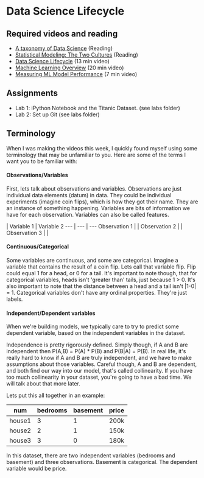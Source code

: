 # Data Science Lifecycle

## Required videos and reading
* [A taxonomy of Data Science](http://www.dataists.com/2010/09/a-taxonomy-of-data-science/) (Reading)
* [Statistical Modeling: The Two Cultures](https://projecteuclid.org/euclid.ss/1009213726) (Reading)
* [Data Science Lifecycle](https://www.youtube.com/watch?v=ZvQn2nWyOqc) (13 min video)
* [Machine Learning Overview](https://www.youtube.com/watch?v=66KsK5gBQYg) (20 min video)
* [Measuring ML Model Performance](https://www.youtube.com/watch?v=T0pFC4qs_4I) (7 min video)

## Assignments
* Lab 1: iPython Notebook and the Titanic Dataset. (see labs folder)
* Lab 2: Set up Git (see labs folder)


## Terminology

When I was making the videos this week, I quickly found myself using some terminology that may be unfamiliar to you.  Here are some of the terms I want you to be familiar with:

#### Observations/Variables

First, lets talk about observations and variables.  Observations are just individual data elements (datum) in data.   They could be individual experiments (imagine coin flips), which is how they got their name.  They are an instance of something happening.  Variables are bits of information we have for each observation.  Variables can also be called features.


   | Variable 1 | Variable 2
  --- | --- | ---
  Observation 1	 |  |
  Observation 2	 |  |
  Observation 3	 |  |  

#### Continuous/Categorical

Some variables are continuous, and some are categorical.   Imagine a variable that contains the result of a coin flip.   Lets call that variable flip.   Flip could equal 1 for a head, or 0 for a tail.   It's important to note though, that for categorical variables, heads isn't 'greater than' tails, just because 1 > 0.   It's also important to note that the distance between a head and a tail isn't |1-0| = 1.   Categorical variables don't have any ordinal properties.   They're just labels.

#### Independent/Dependent variables

When we're building models, we typically care to try to predict some dependent variable, based on the independent variables in the dataset.  

Independence is pretty rigorously defined.   Simply though, if A and B are independent then P(A,B) = P(A) * P(B) and P(B|A) = P(B).   In real life, it's really hard to know if A and B are truly independent, and we have to make assumptions about those variables.  Careful though, A and B are dependent, and both find our way into our model, that's called collinearity.   If you have too much collinearity in your dataset, you're going to have a bad time.   We will talk about that more later.  


Lets put this all together in an example:

num | bedrooms | basement | price
--- | --- | --- | ---
house1 | 3 | 1 | 200k
house2 | 2 | 1 | 150k
house3 | 3 | 0 | 180k

In this dataset, there are two independent variables (bedrooms and basement) and three observations.  Basement is categorical.   The dependent variable would be price.  
